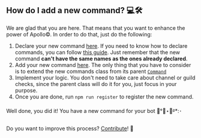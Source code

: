 ## How do I add a new command? 💻🛠️
We are glad that you are here. That means that you want to enhance the power of Apollo©. In order to do that, just do the following:

1. Declare your new command [here](../../priv/commands.json). If you need to know how to declare commands, you can follow [this guide](https://discord.com/developers/docs/interactions/application-commands). Just remember that the
new command **can't have the same names as the ones already declared**.
2. Add your new command [here](/src/commands). The only thing that you have to consider is to extend the new commands class from its parent [`Command`](/src/commands/Command.ts)
3. Implement your logic. You don't need to take care about channel or guild checks, since the parent class will do it for you, just focus in your purpose.
4. Once you are done, run `npm run register` to register the new command.

Well done, you did it! You have a new command for your bot 🥳°🥂⋆🍾࿔*:･

Do you want to improve this process? [Contribute](/README.md#contribution-)! 🚀